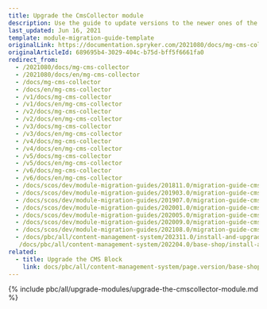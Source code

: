 ```yaml
---
title: Upgrade the CmsCollector module
description: Use the guide to update versions to the newer ones of the CMS Collector module.
last_updated: Jun 16, 2021
template: module-migration-guide-template
originalLink: https://documentation.spryker.com/2021080/docs/mg-cms-collector
originalArticleId: 689695b4-3029-404c-b75d-bff5f6661fa0
redirect_from:
  - /2021080/docs/mg-cms-collector
  - /2021080/docs/en/mg-cms-collector
  - /docs/mg-cms-collector
  - /docs/en/mg-cms-collector
  - /v1/docs/mg-cms-collector
  - /v1/docs/en/mg-cms-collector
  - /v2/docs/mg-cms-collector
  - /v2/docs/en/mg-cms-collector
  - /v3/docs/mg-cms-collector
  - /v3/docs/en/mg-cms-collector
  - /v4/docs/mg-cms-collector
  - /v4/docs/en/mg-cms-collector
  - /v5/docs/mg-cms-collector
  - /v5/docs/en/mg-cms-collector
  - /v6/docs/mg-cms-collector
  - /v6/docs/en/mg-cms-collector
  - /docs/scos/dev/module-migration-guides/201811.0/migration-guide-cmscollector.html
  - /docs/scos/dev/module-migration-guides/201903.0/migration-guide-cmscollector.html
  - /docs/scos/dev/module-migration-guides/201907.0/migration-guide-cmscollector.html
  - /docs/scos/dev/module-migration-guides/202001.0/migration-guide-cmscollector.html
  - /docs/scos/dev/module-migration-guides/202005.0/migration-guide-cmscollector.html
  - /docs/scos/dev/module-migration-guides/202009.0/migration-guide-cmscollector.html
  - /docs/scos/dev/module-migration-guides/202108.0/migration-guide-cmscollector.html
  - /docs/pbc/all/content-management-system/202311.0/install-and-upgrade/upgrade-modules/upgrade-the-cmscollector-module.html
   /docs/pbc/all/content-management-system/202204.0/base-shop/install-and-upgrade/upgrade-modules/upgrade-the-cmsblockcollector-module.html
related:
  - title: Upgrade the CMS Block
    link: docs/pbc/all/content-management-system/page.version/base-shop/install-and-upgrade/upgrade-modules/upgrade-the-cmsblock-module.html
---
```

{% include pbc/all/upgrade-modules/upgrade-the-cmscollector-module.md %} <!-- To edit, see /_includes/pbc/all/upgrade-modules/upgrade-the-cmscollector-module.md -->
